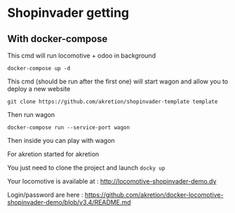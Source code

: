 # Shopinvader getting


## With docker-compose

This cmd will run locomotive + odoo in background

```
docker-compose up -d
```


This cmd (should be run after the first one) will start wagon and allow you to deploy a new website

```
git clone https://github.com/akretion/shopinvader-template template
```

Then run wagon

```
docker-compose run --service-port wagon
```

Then inside you can play with wagon

















For akretion started for akretion

You just need to clone the project and launch `docky up`

Your locomotive is available at : http://locomotive-shopinvader-demo.dy

Login/password are here : https://github.com/akretion/docker-locomotive-shopinvader-demo/blob/v3.4/README.md
